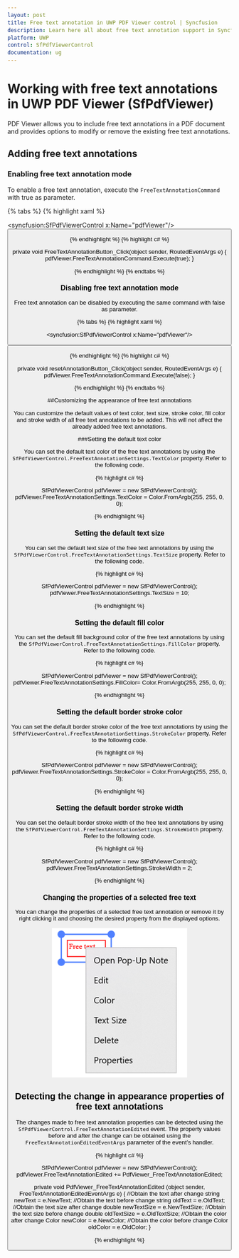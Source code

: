 ```yaml
---
layout: post
title: Free text annotation in UWP PDF Viewer control | Syncfusion
description: Learn here all about free text annotation support in Syncfusion UWP PDF Viewer (SfPdfViewer) control and more.
platform: UWP
control: SfPdfViewerControl
documentation: ug
---
```


# Working with free text annotations in UWP PDF Viewer (SfPdfViewer)

PDF Viewer allows you to include free text annotations in a PDF document and provides options to modify or remove the existing free text annotations.

## Adding free text annotations

### Enabling free text annotation mode

To enable a free text annotation, execute the `FreeTextAnnotationCommand` with true as parameter.

{% tabs %}
{% highlight xaml %}

<syncfusion:SfPdfViewerControl x:Name="pdfViewer"/>
<Button x:Name="FreeTextAnnotationButton" Click="FreeTextAnnotationButton_Click"/>

{% endhighlight %}
{% highlight c# %}

private void FreeTextAnnotationButton_Click(object sender, RoutedEventArgs e)
{
	pdfViewer.FreeTextAnnotationCommand.Execute(true);
}

{% endhighlight %}
{% endtabs %}

### Disabling free text annotation mode

Free text annotation can be disabled by executing the same command with false as parameter.

{% tabs %}
{% highlight xaml %}

<syncfusion:SfPdfViewerControl x:Name="pdfViewer"/>
<Button x:Name="resetAnnotationButton" Click="resetAnnotationButton_Click" />

{% endhighlight %}
{% highlight c# %}

private void resetAnnotationButton_Click(object sender, RoutedEventArgs e)
{
	pdfViewer.FreeTextAnnotationCommand.Execute(false);
}

{% endhighlight %}
{% endtabs %}

##Customizing the appearance of free text annotations

You can customize the default values of text color, text size, stroke color, fill color and stroke width of all free text annotations to be added. This will not affect the already added free text annotations.

###Setting the default text color

You can set the default text color of the free text annotations by using the `SfPdfViewerControl.FreeTextAnnotationSettings.TextColor` property. Refer to the following code.

{% highlight c# %}

SfPdfViewerControl pdfViewer = new SfPdfViewerControl();
pdfViewer.FreeTextAnnotationSettings.TextColor = Color.FromArgb(255, 255, 0, 0);

{% endhighlight %}

### Setting the default text size

You can set the default text size of the free text annotations by using the `SfPdfViewerControl.FreeTextAnnotationSettings.TextSize` property. Refer to the following code.

{% highlight c# %}

SfPdfViewerControl pdfViewer = new SfPdfViewerControl();
pdfViewer.FreeTextAnnotationSettings.TextSize = 10;

{% endhighlight %}

### Setting the default fill color

You can set the default fill background color of the free text annotations by using the `SfPdfViewerControl.FreeTextAnnotationSettings.FillColor` property. Refer to the following code.

{% highlight c# %}

SfPdfViewerControl pdfViewer = new SfPdfViewerControl();
pdfViewer.FreeTextAnnotationSettings.FillColor= Color.FromArgb(255, 255, 0, 0);

{% endhighlight %}

### Setting the default border stroke color

You can set the default border stroke color of the free text annotations by using the `SfPdfViewerControl.FreeTextAnnotationSettings.StrokeColor` property. Refer to the following code.

{% highlight c# %}

SfPdfViewerControl pdfViewer = new SfPdfViewerControl();
pdfViewer.FreeTextAnnotationSettings.StrokeColor = Color.FromArgb(255, 255, 0, 0);

{% endhighlight %}

### Setting the default border stroke width

You can set the default border stroke width of the free text annotations by using the `SfPdfViewerControl.FreeTextAnnotationSettings.StrokeWidth` property. Refer to the following code.

{% highlight c# %}

SfPdfViewerControl pdfViewer = new SfPdfViewerControl();
pdfViewer.FreeTextAnnotationSettings.StrokeWidth = 2;

{% endhighlight %}

### Changing the properties of a selected free text

You can change the properties of a selected free text annotation or remove it by right clicking it and choosing the desired property from the displayed options.
 
 ![customtoolbarimage](images/image6.png)

## Detecting the change in appearance properties of free text annotations

The changes made to free text annotation properties can be detected using the `SfPdfViewerControl.FreeTextAnnotationEdited` event. The property values before and after the change can be obtained using the `FreeTextAnnotationEditedEventArgs` parameter of the event’s handler.

{% highlight c# %}

SfPdfViewerControl pdfViewer = new SfPdfViewerControl();
pdfViewer.FreeTextAnnotationEdited += PdfViewer_FreeTextAnnotationEdited;

private void PdfViewer_FreeTextAnnotationEdited (object sender, FreeTextAnnotationEditedEventArgs e)
{
	//Obtain the text after change
	string newText = e.NewText;
	//Obtain the text before change
	string oldText = e.OldText;
	//Obtain the text size after change
	double newTextSize = e.NewTextSize;
	//Obtain the text size before change
	double oldTextSize = e.OldTextSize;
	//Obtain the color after change
	Color newColor = e.NewColor;
	//Obtain the color before change
	Color oldColor = e.OldColor;
}

{% endhighlight %}